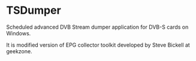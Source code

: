 TSDumper
========

Scheduled advanced DVB Stream dumper application for DVB-S cards on Windows.




It is modified version of EPG collector toolkit developed by Steve Bickell at geekzone.
